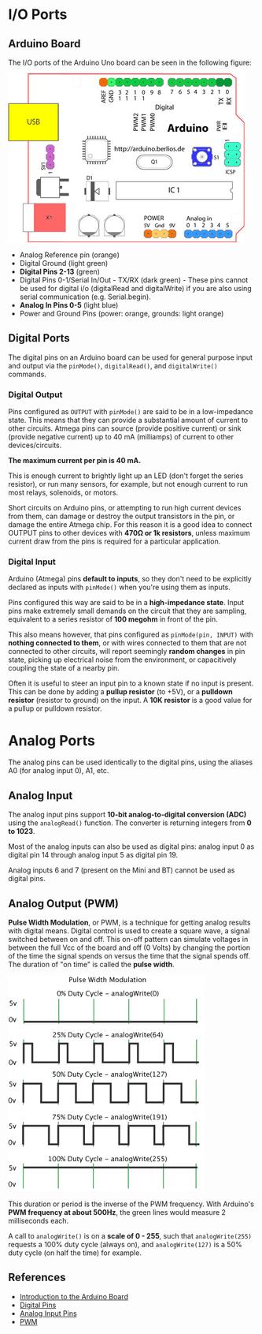 # I/O Ports

## Arduino Board
The I/O ports of the Arduino Uno board can be seen in the following figure:

![Arduino Uno Board](doc/arduino_board.png)

* Analog Reference pin (orange)
* Digital Ground (light green)
* **Digital Pins 2-13** (green)
* Digital Pins 0-1/Serial In/Out - TX/RX (dark green) - These pins cannot be used for digital i/o (digitalRead and digitalWrite) if you are also using serial communication (e.g. Serial.begin).
* **Analog In Pins 0-5** (light blue)
* Power and Ground Pins (power: orange, grounds: light orange)

## Digital Ports

The digital pins on an Arduino board can be used for general purpose input and output 
via the `pinMode()`, `digitalRead()`, and `digitalWrite()` commands. 


### Digital Output
Pins configured as `OUTPUT` with `pinMode()` are said to be in a low-impedance state. 
This means that they can provide a substantial amount of current to other circuits. 
Atmega pins can source (provide positive current) or sink (provide negative current) 
up to 40 mA (milliamps) of current to other devices/circuits. 

**The maximum current per pin is 40 mA.**

This is enough current to brightly light up an LED (don't forget the series resistor), 
or run many sensors, for example, but not enough current to run most relays, solenoids, 
or motors.

Short circuits on Arduino pins, or attempting to run high current devices from them, 
can damage or destroy the output transistors in the pin, or damage the entire Atmega chip.
For this reason it is a good idea to connect OUTPUT pins to other devices with
 **470Ω or 1k resistors**, unless maximum current draw from the pins is required for 
 a particular application.


### Digital Input

Arduino (Atmega) pins **default to inputs**, so they don't need to be explicitly 
declared as inputs with `pinMode()` when you're using them as inputs. 

Pins configured this way are said to be in a **high-impedance state**. 
Input pins make extremely small demands on the circuit that they are sampling, 
equivalent to a series resistor of **100 megohm** in front of the pin.

This also means however, that pins configured as `pinMode(pin, INPUT)` with 
**nothing connected to them**, or with wires connected to them that are not 
connected to other circuits, will report seemingly **random changes** in pin state, 
picking up electrical noise from the environment, or capacitively coupling the state 
of a nearby pin.

Often it is useful to steer an input pin to a known state if no input is present. 
This can be done by adding a **pullup resistor** (to +5V), or a **pulldown resistor** 
(resistor to ground) on the input. 
A **10K resistor** is a good value for a pullup or pulldown resistor.


# Analog Ports

The analog pins can be used identically to the digital pins, using the aliases A0 
(for analog input 0), A1, etc. 

## Analog Input
The analog input pins support **10-bit analog-to-digital conversion (ADC)** using the 
`analogRead()` function. The converter is returning integers from **0 to 1023**. 
 
Most of the analog inputs can also be used as digital pins: analog input 0 as 
digital pin 14 through analog input 5 as digital pin 19. 
 
Analog inputs 6 and 7 (present on the Mini and BT) cannot be used as digital pins.
 
## Analog Output (PWM) 
**Pulse Width Modulation**, or PWM, is a technique for getting analog results with digital 
means. Digital control is used to create a square wave, a signal switched between 
on and off. This on-off pattern can simulate voltages in between the full Vcc of the board
and off (0 Volts) by changing the portion of the time the signal spends on versus the 
time that the signal spends off. 
The duration of "on time" is called the **pulse width**. 

![PWM](doc/pwm.gif)

This duration or period is the inverse of the PWM frequency. 
With Arduino's **PWM frequency at about 500Hz**, the green lines would measure 
2 milliseconds each. 

A call to `analogWrite()` is on a **scale of 0 - 255**, such that `analogWrite(255)` 
requests a 100% duty cycle (always on), and `analogWrite(127)` is a 50% duty cycle 
(on half the time) for example.


## References
* [Introduction to the Arduino Board](https://www.arduino.cc/en/reference/board)
* [Digital Pins](https://www.arduino.cc/en/Tutorial/Foundations/DigitalPins)
* [Analog Input Pins](https://www.arduino.cc/en/Tutorial/Foundations/AnalogInputPins)
* [PWM](https://www.arduino.cc/en/Tutorial/Foundations/PWM)
